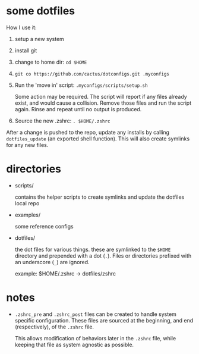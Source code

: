 some dotfiles
=============

How I use it:

1. setup a new system

2. install git

3. change to home dir: `cd $HOME`

4.  `git co https://github.com/cactus/dotconfigs.git .myconfigs`

5.  Run the 'move in' script: `.myconfigs/scripts/setup.sh`
    
    Some action may be required. The script will report if any files already
    exist, and would cause a collision. Remove those files and run the script
    again. Rinse and repeat until no output is produced.

6. Source the new .zshrc: `. $HOME/.zshrc`

After a change is pushed to the repo, update any installs by calling
`dotfiles_update` (an exported shell function). This will also create symlinks
for any new files.


directories
===========

-   scripts/
    
    contains the helper scripts to create symlinks and update the dotfiles
    local repo

-   examples/
    
    some reference configs

-   dotfiles/
    
    the dot files for various things. these are symlinked to the `$HOME`
    directory and prepended with a dot (`.`). Files or directories prefixed 
    with an underscore (`_`) are ignored.

    example: $HOME/.zshrc -> dotfiles/zshrc


notes
=====

-   `.zshrc_pre` and `.zshrc_post` files can be created to handle system 
    specific configuration. These files are sourced at the beginning, and end 
    (respectively), of the `.zshrc` file.

    This allows modification of behaviors later in the `.zshrc` file, while
    keeping that file as system agnostic as possible.
